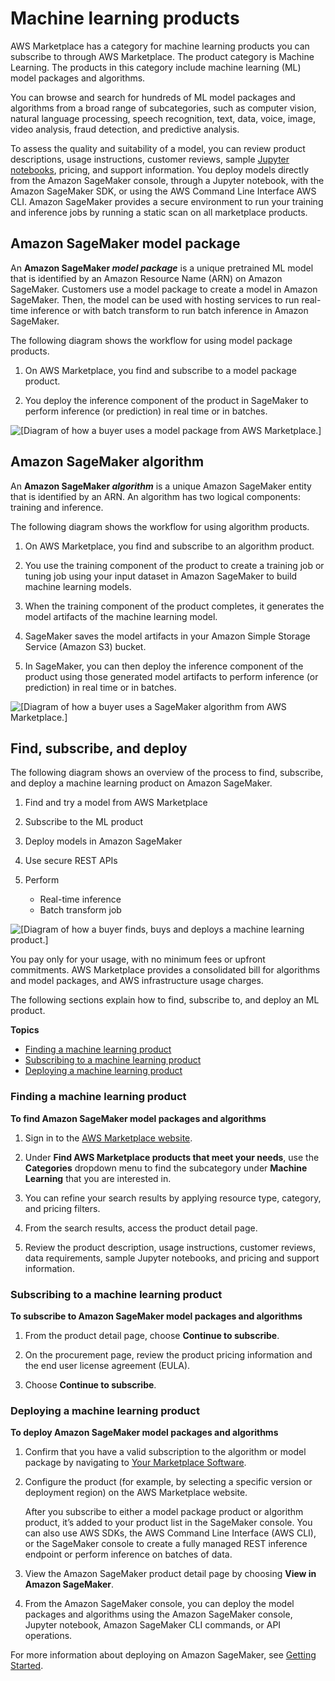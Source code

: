 # Machine learning products<a name="product-types-machine-learning-products"></a>

 AWS Marketplace has a category for machine learning products you can subscribe to through AWS Marketplace\. The product category is Machine Learning\. The products in this category include machine learning \(ML\) model packages and algorithms\. 

 You can browse and search for hundreds of ML model packages and algorithms from a broad range of subcategories, such as computer vision, natural language processing, speech recognition, text, data, voice, image, video analysis, fraud detection, and predictive analysis\. 

 To assess the quality and suitability of a model, you can review product descriptions, usage instructions, customer reviews, sample [Jupyter notebooks](https://docs.aws.amazon.com/sagemaker/latest/dg/nbi.html), pricing, and support information\. You deploy models directly from the Amazon SageMaker console, through a Jupyter notebook, with the Amazon SageMaker SDK, or using the AWS Command Line Interface AWS CLI\. Amazon SageMaker provides a secure environment to run your training and inference jobs by running a static scan on all marketplace products\. 

## Amazon SageMaker model package<a name="model-package-overview"></a>

 An **Amazon SageMaker *model package*** is a unique pretrained ML model that is identified by an Amazon Resource Name \(ARN\) on Amazon SageMaker\. Customers use a model package to create a model in Amazon SageMaker\. Then, the model can be used with hosting services to run real\-time inference or with batch transform to run batch inference in Amazon SageMaker\.

The following diagram shows the workflow for using model package products\. 

1. On AWS Marketplace, you find and subscribe to a model package product\. 

1. You deploy the inference component of the product in SageMaker to perform inference \(or prediction\) in real time or in batches\. 

![\[Diagram of how a buyer uses a model package from AWS Marketplace.\]](http://docs.aws.amazon.com/marketplace/latest/buyerguide/images/buyer-ml-model.png)

## Amazon SageMaker algorithm<a name="algorithm-overview"></a>

An **Amazon SageMaker *algorithm*** is a unique Amazon SageMaker entity that is identified by an ARN\. An algorithm has two logical components: training and inference\. 

The following diagram shows the workflow for using algorithm products\. 

1. On AWS Marketplace, you find and subscribe to an algorithm product\. 

1. You use the training component of the product to create a training job or tuning job using your input dataset in Amazon SageMaker to build machine learning models\. 

1. When the training component of the product completes, it generates the model artifacts of the machine learning model\. 

1. SageMaker saves the model artifacts in your Amazon Simple Storage Service \(Amazon S3\) bucket\. 

1. In SageMaker, you can then deploy the inference component of the product using those generated model artifacts to perform inference \(or prediction\) in real time or in batches\. 

![\[Diagram of how a buyer uses a SageMaker algorithm from AWS Marketplace.\]](http://docs.aws.amazon.com/marketplace/latest/buyerguide/images/buyer-ml-algorithm.png)

## Find, subscribe, and deploy<a name="machine-learning-find-subscribe-and-deploy"></a>

The following diagram shows an overview of the process to find, subscribe, and deploy a machine learning product on Amazon SageMaker\.

1. Find and try a model from AWS Marketplace

1. Subscribe to the ML product

1. Deploy models in Amazon SageMaker

1. Use secure REST APIs

1. Perform
   + Real\-time inference
   + Batch transform job

![\[Diagram of how a buyer finds, buys and deploys a machine learning product.\]](http://docs.aws.amazon.com/marketplace/latest/buyerguide/images/buyer-ml-deploy-model.png)

You pay only for your usage, with no minimum fees or upfront commitments\. AWS Marketplace provides a consolidated bill for algorithms and model packages, and AWS infrastructure usage charges\. 

The following sections explain how to find, subscribe to, and deploy an ML product\.

**Topics**
+ [Finding a machine learning product](#finding-ml-products)
+ [Subscribing to a machine learning product](#subscribing-to-ml-products)
+ [Deploying a machine learning product](#deploying-ml-products)

### Finding a machine learning product<a name="finding-ml-products"></a>

**To find Amazon SageMaker model packages and algorithms**

1. Sign in to the [AWS Marketplace website](https://aws.amazon.com/marketplace/search/results?page=1&filters=fulfillment_options&fulfillment_options=SAGEMAKER)\.

1. Under **Find AWS Marketplace products that meet your needs**, use the **Categories** dropdown menu to find the subcategory under **Machine Learning** that you are interested in\. 

1. You can refine your search results by applying resource type, category, and pricing filters\. 

1. From the search results, access the product detail page\. 

1. Review the product description, usage instructions, customer reviews, data requirements, sample Jupyter notebooks, and pricing and support information\. 

### Subscribing to a machine learning product<a name="subscribing-to-ml-products"></a>

**To subscribe to Amazon SageMaker model packages and algorithms**

1. From the product detail page, choose **Continue to subscribe**\. 

1. On the procurement page, review the product pricing information and the end user license agreement \(EULA\)\. 

1. Choose **Continue to subscribe**\.

### Deploying a machine learning product<a name="deploying-ml-products"></a>

**To deploy Amazon SageMaker model packages and algorithms**

1. Confirm that you have a valid subscription to the algorithm or model package by navigating to [Your Marketplace Software](https://aws.amazon.com/marketplace/ai/library?productType=ml&ref_=lbr_tab_ml)\. 

1. Configure the product \(for example, by selecting a specific version or deployment region\) on the AWS Marketplace website\. 

   After you subscribe to either a model package product or algorithm product, it’s added to your product list in the SageMaker console\. You can also use AWS SDKs, the AWS Command Line Interface \(AWS CLI\), or the SageMaker console to create a fully managed REST inference endpoint or perform inference on batches of data\. 

1. View the Amazon SageMaker product detail page by choosing **View in Amazon SageMaker**\. 

1. From the Amazon SageMaker console, you can deploy the model packages and algorithms using the Amazon SageMaker console, Jupyter notebook, Amazon SageMaker CLI commands, or API operations\.

For more information about deploying on Amazon SageMaker, see [Getting Started](https://docs.aws.amazon.com/sagemaker/latest/dg/gs.html)\. 